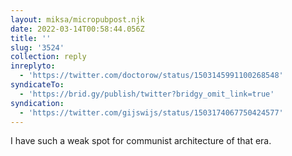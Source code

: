 ```yaml
---
layout: miksa/micropubpost.njk
date: 2022-03-14T00:58:44.056Z
title: ''
slug: '3524'
collection: reply
inreplyto:
  - 'https://twitter.com/doctorow/status/1503145991100268548'
syndicateTo:
  - 'https://brid.gy/publish/twitter?bridgy_omit_link=true'
syndication:
  - 'https://twitter.com/gijswijs/status/1503174067750424577'
---
```

I have such a weak spot for communist architecture of that era.
